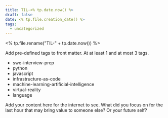 ```yaml
---
title: TIL-<% tp.date.now() %>
draft: false
date: <% tp.file.creation_date() %>
tags:
  - uncategorized
---
```

<% tp.file.rename("TIL-" + tp.date.now()) %>

Add pre-defined tags to front matter. At at least 1 and at most 3 tags.
- swe-interview-prep
- python
- javascript
- infrastructure-as-code
- machine-learning-artificial-intelligence
- virtual-reality
- language

Add your content here for the internet to see.
What did you focus on for the last hour that may bring value to someone else? Or your future self?



